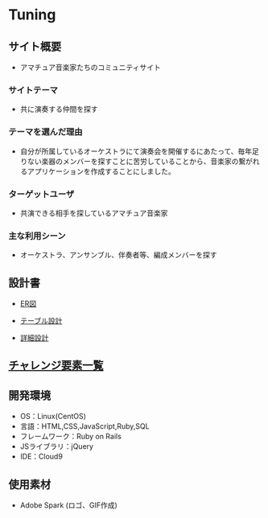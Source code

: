 # Tuning

## サイト概要
- アマチュア音楽家たちのコミュニティサイト

### サイトテーマ
- 共に演奏する仲間を探す

### テーマを選んだ理由
- 自分が所属しているオーケストラにて演奏会を開催するにあたって、毎年足りない楽器のメンバーを探すことに苦労していることから、音楽家の繋がれるアプリケーションを作成することにしました。

### ターゲットユーザ
- 共演できる相手を探しているアマチュア音楽家

### 主な利用シーン
- オーケストラ、アンサンブル、伴奏者等、編成メンバーを探す

## 設計書

- [ER図](https://drive.google.com/file/d/1uJliLTQO8yZRvHJXIHOa7qdiHSrrSJqR/view?usp=sharing)

- [テーブル設計](https://docs.google.com/spreadsheets/d/1w35Bo6EsGv61JYZiSMOcjhC5D0h1swIeqJQUufkdLjc/edit?usp=sharing)

- [詳細設計](https://docs.google.com/spreadsheets/d/1JmUhag-wa_e1gZTcWCSee_4OxqmQnUXikxib_zvKVOY/edit?usp=sharing)

## [チャレンジ要素一覧](https://docs.google.com/spreadsheets/d/111QK9JyF3Ni9nluuP85L0NRwQPAxbF7-tpcsVxITBVc/edit?usp=sharing)



## 開発環境
- OS：Linux(CentOS)
- 言語：HTML,CSS,JavaScript,Ruby,SQL
- フレームワーク：Ruby on Rails
- JSライブラリ：jQuery
- IDE：Cloud9

## 使用素材

- Adobe Spark (ロゴ、GIF作成)